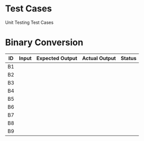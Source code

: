 # Test Cases
Unit Testing Test Cases


# Binary Conversion
 
| ID | Input | Expected Output | Actual Output | Status |
|----|-------|-----------------|---------------|--------|
| B1 |       |                 |               |        |
| B2 |       |                 |               |        |
| B3 |       |                 |               |        |
| B4 |       |                 |               |        |
| B5 |       |                 |               |        |
| B6 |       |                 |               |        |
| B7 |       |                 |               |        |
| B8 |       |                 |               |        |
| B9 |       |                 |               |        |
    
